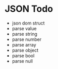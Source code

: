 # JSON Todo
* json dom struct
* parse value
* parse string
* parse number
* parse array
* parse object
* parse bool
* parse null